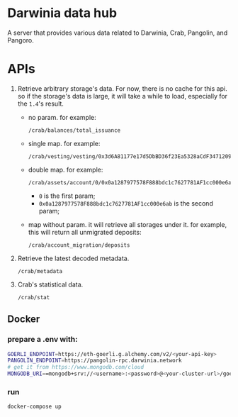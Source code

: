 # Darwinia data hub

A server that provides various data related to Darwinia, Crab, Pangolin, and Pangoro.

# APIs

1. Retrieve arbitrary storage's data. For now, there is no cache for this api. so if the storage's data is large, it will take a while to load, especially for the `1.4`'s result.

   - no param. for example:

     ```
     /crab/balances/total_issuance
     ```

   - single map. for example:

     ```
     /crab/vesting/vesting/0x3d6A81177e17d5DbBD36f23Ea5328aCdF3471209
     ```

   - double map. for example:

     ```
     /crab/assets/account/0/0x0a1287977578F888bdc1c7627781AF1cc000e6ab
     ```

     - `0` is the first param;
     - `0x0a1287977578F888bdc1c7627781AF1cc000e6ab` is the second param;

   - map without param. it will retrieve all storages under it. for example, this will return all unmigrated deposits:
     ```
     /crab/account_migration/deposits
     ```

2. Retrieve the latest decoded metadata.

   ```
   /crab/metadata
   ```

3. Crab's statistical data.
   ```
   /crab/stat
   ```

## Docker

### prepare a .env with:

```bash
GOERLI_ENDPOINT=https://eth-goerli.g.alchemy.com/v2/<your-api-key>
PANGOLIN_ENDPOINT=https://pangolin-rpc.darwinia.network
# get it from https://www.mongodb.com/cloud
MONGODB_URI==mongodb+srv://<username>:<password>@<your-cluster-url>/goerli_pangolin?retryWrites=true&w=majority
```

### run

```bash
docker-compose up
```
